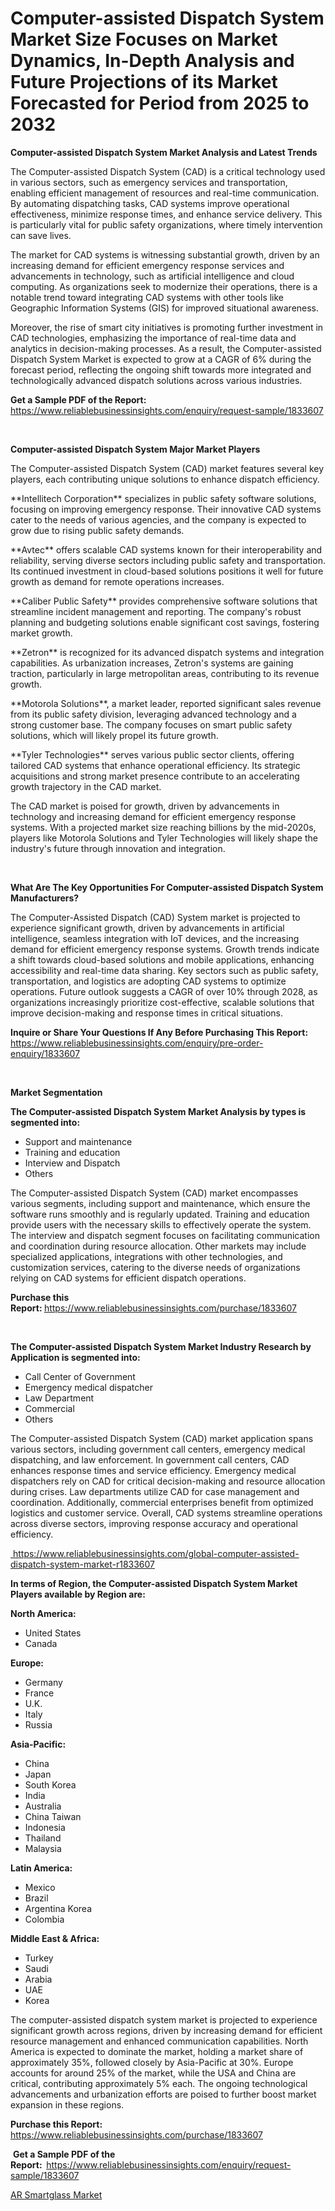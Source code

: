 <p><h1>Computer-assisted Dispatch System Market Size Focuses on Market Dynamics, In-Depth Analysis and Future Projections of its Market Forecasted for Period from 2025 to 2032</h1></p><p><strong>Computer-assisted Dispatch System Market Analysis and Latest Trends</strong></p>
<p><p>The Computer-assisted Dispatch System (CAD) is a critical technology used in various sectors, such as emergency services and transportation, enabling efficient management of resources and real-time communication. By automating dispatching tasks, CAD systems improve operational effectiveness, minimize response times, and enhance service delivery. This is particularly vital for public safety organizations, where timely intervention can save lives.</p><p>The market for CAD systems is witnessing substantial growth, driven by an increasing demand for efficient emergency response services and advancements in technology, such as artificial intelligence and cloud computing. As organizations seek to modernize their operations, there is a notable trend toward integrating CAD systems with other tools like Geographic Information Systems (GIS) for improved situational awareness.</p><p>Moreover, the rise of smart city initiatives is promoting further investment in CAD technologies, emphasizing the importance of real-time data and analytics in decision-making processes. As a result, the Computer-assisted Dispatch System Market is expected to grow at a CAGR of 6% during the forecast period, reflecting the ongoing shift towards more integrated and technologically advanced dispatch solutions across various industries.</p></p>
<p><strong>Get a Sample PDF of the Report:&nbsp;</strong> <a href="https://www.reliablebusinessinsights.com/enquiry/request-sample/1833607?utm_campaign=3030&utm_medium=2&utm_source=Github&utm_content=ia&utm_term=26032025&utm_id=computer-assisted-dispatch-system">https://www.reliablebusinessinsights.com/enquiry/request-sample/1833607</a></p>
<p>&nbsp;</p>
<p><strong>Computer-assisted Dispatch System Major Market Players</strong></p>
<p><p>The Computer-assisted Dispatch System (CAD) market features several key players, each contributing unique solutions to enhance dispatch efficiency. </p><p>**Intellitech Corporation** specializes in public safety software solutions, focusing on improving emergency response. Their innovative CAD systems cater to the needs of various agencies, and the company is expected to grow due to rising public safety demands.</p><p>**Avtec** offers scalable CAD systems known for their interoperability and reliability, serving diverse sectors including public safety and transportation. Its continued investment in cloud-based solutions positions it well for future growth as demand for remote operations increases.</p><p>**Caliber Public Safety** provides comprehensive software solutions that streamline incident management and reporting. The company's robust planning and budgeting solutions enable significant cost savings, fostering market growth.</p><p>**Zetron** is recognized for its advanced dispatch systems and integration capabilities. As urbanization increases, Zetron's systems are gaining traction, particularly in large metropolitan areas, contributing to its revenue growth.</p><p>**Motorola Solutions**, a market leader, reported significant sales revenue from its public safety division, leveraging advanced technology and a strong customer base. The company focuses on smart public safety solutions, which will likely propel its future growth.</p><p>**Tyler Technologies** serves various public sector clients, offering tailored CAD systems that enhance operational efficiency. Its strategic acquisitions and strong market presence contribute to an accelerating growth trajectory in the CAD market.</p><p>The CAD market is poised for growth, driven by advancements in technology and increasing demand for efficient emergency response systems. With a projected market size reaching billions by the mid-2020s, players like Motorola Solutions and Tyler Technologies will likely shape the industry's future through innovation and integration.</p></p>
<p>&nbsp;</p>
<p><strong>What Are The Key Opportunities For Computer-assisted Dispatch System Manufacturers?</strong></p>
<p><p>The Computer-Assisted Dispatch (CAD) System market is projected to experience significant growth, driven by advancements in artificial intelligence, seamless integration with IoT devices, and the increasing demand for efficient emergency response systems. Growth trends indicate a shift towards cloud-based solutions and mobile applications, enhancing accessibility and real-time data sharing. Key sectors such as public safety, transportation, and logistics are adopting CAD systems to optimize operations. Future outlook suggests a CAGR of over 10% through 2028, as organizations increasingly prioritize cost-effective, scalable solutions that improve decision-making and response times in critical situations.</p></p>
<p><strong>Inquire or Share Your Questions If Any Before Purchasing This Report:</strong> <a href="https://www.reliablebusinessinsights.com/enquiry/pre-order-enquiry/1833607?utm_campaign=3030&utm_medium=2&utm_source=Github&utm_content=ia&utm_term=26032025&utm_id=computer-assisted-dispatch-system">https://www.reliablebusinessinsights.com/enquiry/pre-order-enquiry/1833607</a></p>
<p>&nbsp;</p>
<p><strong>Market Segmentation</strong></p>
<p><strong>The Computer-assisted Dispatch System Market Analysis by types is segmented into:</strong></p>
<p><ul><li>Support and maintenance</li><li>Training and education</li><li>Interview and Dispatch</li><li>Others</li></ul></p>
<p><p>The Computer-assisted Dispatch System (CAD) market encompasses various segments, including support and maintenance, which ensure the software runs smoothly and is regularly updated. Training and education provide users with the necessary skills to effectively operate the system. The interview and dispatch segment focuses on facilitating communication and coordination during resource allocation. Other markets may include specialized applications, integrations with other technologies, and customization services, catering to the diverse needs of organizations relying on CAD systems for efficient dispatch operations.</p></p>
<p><strong>Purchase this Report:&nbsp;</strong><a href="https://www.reliablebusinessinsights.com/purchase/1833607?utm_campaign=3030&utm_medium=2&utm_source=Github&utm_content=ia&utm_term=26032025&utm_id=computer-assisted-dispatch-system">https://www.reliablebusinessinsights.com/purchase/1833607</a></p>
<p>&nbsp;</p>
<p><strong>The Computer-assisted Dispatch System Market Industry Research by Application is segmented into:</strong></p>
<p><ul><li>Call Center of Government</li><li>Emergency medical dispatcher</li><li>Law Department</li><li>Commercial</li><li>Others</li></ul></p>
<p><p>The Computer-assisted Dispatch System (CAD) market application spans various sectors, including government call centers, emergency medical dispatching, and law enforcement. In government call centers, CAD enhances response times and service efficiency. Emergency medical dispatchers rely on CAD for critical decision-making and resource allocation during crises. Law departments utilize CAD for case management and coordination. Additionally, commercial enterprises benefit from optimized logistics and customer service. Overall, CAD systems streamline operations across diverse sectors, improving response accuracy and operational efficiency.</p></p>
<p><a href="https://www.reliablebusinessinsights.com/global-computer-assisted-dispatch-system-market-r1833607?utm_campaign=3030&utm_medium=2&utm_source=Github&utm_content=ia&utm_term=26032025&utm_id=computer-assisted-dispatch-system">&nbsp;https://www.reliablebusinessinsights.com/global-computer-assisted-dispatch-system-market-r1833607</a></p>
<p><strong>In terms of Region, the Computer-assisted Dispatch System Market Players available by Region are:</strong></p>
<p>
    <p> <strong> North America: </strong>
        <ul>
            <li>United States</li>
            <li>Canada</li>
        </ul>
        </p> 
    <p> <strong> Europe: </strong>
        <ul>
            <li>Germany</li>
            <li>France</li>
            <li>U.K.</li>
            <li>Italy</li>
            <li>Russia</li>
        </ul>
        </p> 
    <p> <strong> Asia-Pacific: </strong>
        <ul>
            <li>China</li>
            <li>Japan</li>
            <li>South Korea</li>
            <li>India</li>
            <li>Australia</li>
            <li>China Taiwan</li>
            <li>Indonesia</li>
            <li>Thailand</li>
            <li>Malaysia</li>
        </ul>
        </p> 
    <p> <strong> Latin America: </strong>
        <ul>
            <li>Mexico</li>
            <li>Brazil</li>
            <li>Argentina Korea</li>
            <li>Colombia</li>
        </ul>
        </p> 
    <p> <strong> Middle East & Africa: </strong>
        <ul>
            <li>Turkey</li>
            <li>Saudi</li>
            <li>Arabia</li>
            <li>UAE</li>
            <li>Korea</li>
        </ul>
    </p>
    </p>
<p><p>The computer-assisted dispatch system market is projected to experience significant growth across regions, driven by increasing demand for efficient resource management and enhanced communication capabilities. North America is expected to dominate the market, holding a market share of approximately 35%, followed closely by Asia-Pacific at 30%. Europe accounts for around 25% of the market, while the USA and China are critical, contributing approximately 5% each. The ongoing technological advancements and urbanization efforts are poised to further boost market expansion in these regions.</p></p>
<p><strong>Purchase this Report: </strong><a href="https://www.reliablebusinessinsights.com/purchase/1833607?utm_campaign=3030&utm_medium=2&utm_source=Github&utm_content=ia&utm_term=26032025&utm_id=computer-assisted-dispatch-system">https://www.reliablebusinessinsights.com/purchase/1833607</a></p>
<p>&nbsp;<strong>Get a Sample PDF of the Report:&nbsp;&nbsp;</strong><a href="https://www.reliablebusinessinsights.com/enquiry/request-sample/1833607?utm_campaign=3030&utm_medium=2&utm_source=Github&utm_content=ia&utm_term=26032025&utm_id=computer-assisted-dispatch-system">https://www.reliablebusinessinsights.com/enquiry/request-sample/1833607</a></p>
<p><strong></strong></p>
<p><p><a href="https://github.com/salodipura00/Market-Research-Report-List-1/blob/main/ar-smartglass-market.md?utm_campaign=3030&utm_medium=2&utm_source=Github&utm_content=ia&utm_term=26032025&utm_id=computer-assisted-dispatch-system">AR Smartglass Market</a></p></p>